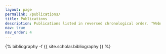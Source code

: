 ```yaml
---
layout: page
permalink: /publications/
title: Publications
description: Publications listed in reversed chronological order. "Website" buttons link to the relevant NASA ADS Abstract pages
nav: true
nav_order: 4
---
```

<!-- _pages/publications.md -->
<div class="publications">

{% bibliography -f {{ site.scholar.bibliography }} %}

</div>
